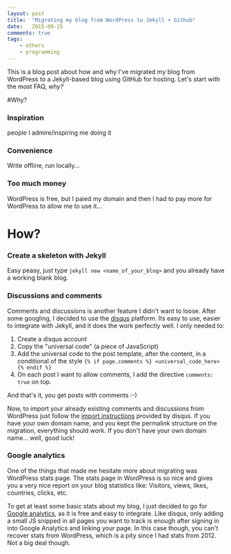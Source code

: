 ```yaml
---
layout: post
title:  "Migrating my blog from WordPress to Jekyll + Github"
date:   2015-09-15
comments: true
tags:
    - others
    - programming
---
```


This is a blog post about how and why I've migrated my blog from WordPress to a
Jekyll-based blog using GitHub for hosting. Let's start with the most FAQ, _why?_

#Why?

### Inspiration
people I admire/inspiring me doing it

### Convenience
Write offline, run locally...

### Too much money
WordPress is free, but I paied my domain and then I had to pay more for WordPress
to allow me to use it...

# How?

### Create a skeleton with Jekyll
Easy peasy, just type `jekyll new <name_of_your_blog>` and you already have a working
blank blog.

### Discussions and comments

Comments and discussions is another feature I didn't want to loose. After some googling,
I decided to use the [disqus][disqus] platform. Its easy to use, easier to integrate
with Jekyll, and it does the work perfectly well. I only needed to:

1. Create a disqus account
2. Copy the "universal code" (a piece of JavaScript)
3. Add the universal code to the post template, after the content, in a conditional
of the style `{% if page.comments %} <universal_code_here> {% endif %}`
4. On each post I want to allow comments, I add the directive `comments: true` on top.

And that's it, you get posts with comments :-)

Now, to import your already existing comments and discussions from WordPress just
follow the [import instructions][import_instructions] provided by disqus. If you
have your own domain name, and you kept the permalink structure on the migration,
everything should work. If you don't have your own domain name... well, good luck!

### Google analytics
One of the things that made me hesitate more about migrating was WordPress stats
page. The stats page in WordPress is so nice and gives you a very nice report on
your blog statistics like: Visitors, views, likes, countries, clicks, etc.

To get at least some basic stats about my blog, I just decided to go for [Google analytics][google_analytics],
as it is free and easy to integrate. Like disqus, only adding a small
JS snipped in all pages you want to track is enough after signing in into Google
Analytics and linking your page. In this case though, you can't recover stats from
WordPress, which is a pity since I had stats from 2012. Not a big deal though.

[disqus]: https://disqus.com/
[import_instructions]: https://help.disqus.com/customer/portal/articles/466255-importing-comments-from-wordpress
[google_analytics]: http://www.google.com/analytics/
